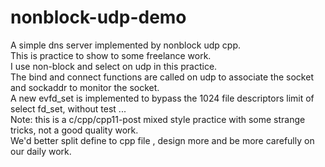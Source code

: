 # nonblock-udp-demo<br>
A simple dns server implemented by nonblock udp cpp.<br>
This is practice to show to some freelance work.<br>
I use non-block and select on udp in this practice.<br>
The bind and connect functions are called on udp to associate the socket and sockaddr to monitor the socket.<br>
A new evfd_set is implemented to bypass the 1024 file descriptors limit of select fd_set, without test ...<br>
Note: this is a c/cpp/cpp11-post mixed style practice with some strange tricks, not a good quality work.<br>
We'd better split define to cpp file , design more and be more carefully on our daily work.<br>
